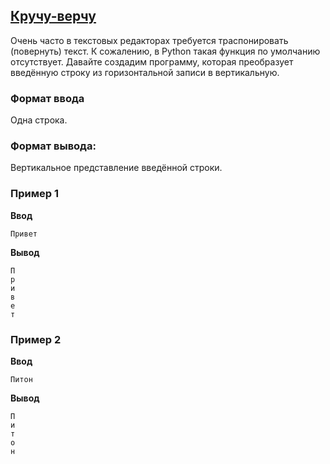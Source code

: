 ## [Кручу-верчу](../../../solutions/3.1/31_b.py)

Очень часто в текстовых редакторах требуется траспонировать (повернуть) текст.
К сожалению, в Python такая функция по умолчанию отсутствует. Давайте создадим программу, которая преобразует введённую строку из горизонтальной записи в вертикальную.

### Формат ввода

Одна строка.

### Формат вывода:

Вертикальное представление введённой строки.

### Пример 1

**Ввод**
```plaintext
Привет
```

**Вывод**
```plaintext
П
р
и
в
е
т
```

### Пример 2

**Ввод**
```plaintext
Питон
```

**Вывод**
```plaintext
П
и
т
о
н
```